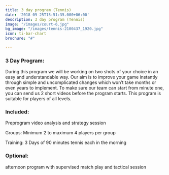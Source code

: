 ```yaml
---
title: 3 day program (Tennis)
date: '2018-09-25T15:51:35.000+06:00'
description: 3 day program (Tennis)
image: "/images/court-6.jpg"
bg_image: "/images/tennis-2100437_1920.jpg"
icon: ti-bar-chart
brochure: "#"

---
```

### 3 Day Program:

During this program we will be working on two shots of your choice in an easy and understandable way. Our aim is to improve your game instantly through simple and uncomplicated changes which won’t take months or even years to implement. To make sure our team can start from minute one, you can send us 2 short videos before the program starts. This program is suitable for players of all levels.

### Included:

Preprogram video analysis and strategy session

Groups: Minimum 2 to maximum 4 players per group

Training: 3 Days of 90 minutes tennis each in the morning 

### Optional:

afternoon program with supervised match play and tactical session